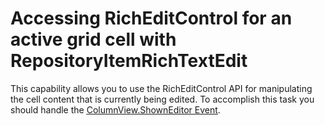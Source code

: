 # Accessing RichEditControl for an active grid cell with RepositoryItemRichTextEdit


<p>This capability allows you to use the RichEditControl API for manipulating the cell content that is currently being edited. To accomplish this task you should handle the <a href="http://documentation.devexpress.com/#WindowsForms/DevExpressXtraGridViewsBaseColumnView_ShownEditortopic"><u>ColumnView.ShownEditor Event</u></a>.</p>

<br/>


